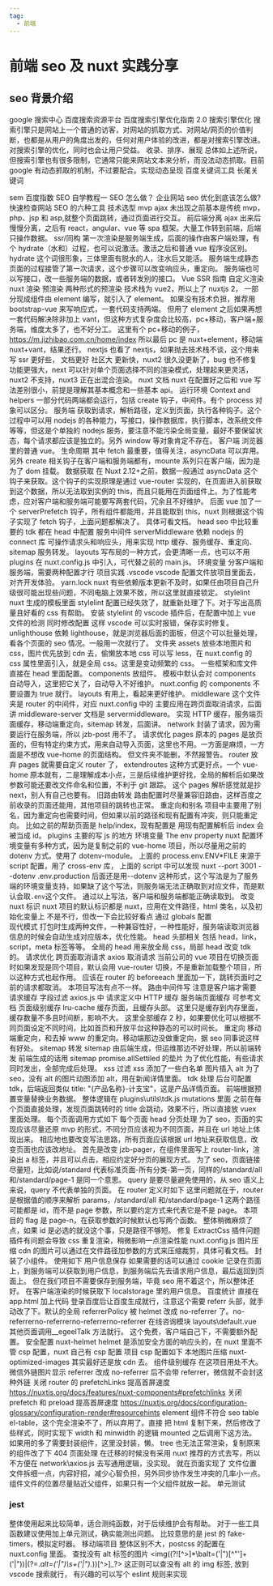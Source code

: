 ```yaml
---
tag:
  - 前端
---
```


# 前端 seo 及 nuxt 实践分享

## seo 背景介绍

google 搜索中心
百度搜索资源平台
百度搜索引擎优化指南 2.0
搜索引擎优化
搜索引擎只是网站上一个普通的访客，对网站的抓取方式、对网站/网页的价值判断，也都是从用户的角度出发的，任何对用户体验的改进，都是对搜索引擎改进。对搜索引擎的优化，同时也会让用户受益。
收录、排序、展现
总体如上述所说，但搜索引擎也有很多限制，它通常只能来网站文本来分析，而没法动态抓取。目前 google 有动态抓取的机制，不过要配合。实现动态呈现
百度关键词工具
长尾关键词

sem 百度指数
SEO 自学教程一
SEO 怎么做？
企业网站 seo 优化到底该怎么做?
快速检查网站 SEO 的六种工具
技术选型
mvp
ajax 未出现之前基本是传统 mvp，php、jsp 和 asp,就整个页面跳转，通过页面进行交互。
前后端分离
ajax 出来后慢慢分离，之后有 react，angular、vue 等 spa 框架。大量工作转到前端，后端只操作数据。
ssr/同构
第一次渲染是服务端生成，后面的操作由客户端处理，有个 hydrate（水和）过程，也可以说激活。激活之后和普通 vue 程序没区别。
hydrate 这个词很形象，三体里面有脱水的人，注水后又能活。
服务端生成静态页面的过程接管了第一次请求，这个步骤可以改变响应头，重定向。
服务端也可以写接口，改一些服务端的数据，或者转发别的接口。
Vue SSR 指南
自定义渲染
nuxt 渲染
预渲染
两种形式的预渲染
技术栈为 vue2，所以上了 nuxtjs 2，
一部分现成组件由 element 编写，就引入了 element。
如果没有技术负担，推荐用 bootstrap-vue 来写响应式，一套代码支持两端。
但用了 element 之后如果再想一套代码解决除非加上 vant，但这种方式复杂度会比较高，pc+移动，客户端+服务端，维度太多了，也不好分工。
这里有个 pc+移动的例子，<https://m.jizhibao.com.cn/home/index>
所以最后 pc 是 nuxt+element，移动端 nuxt+vant，结果还行。
nextjs
也看了 nextjs，如果抛去技术栈不谈，这个用来写 ssr 更好些，
文档更好
社区大
更新快，nuxt2 很久没更新了，bug 也不修复
功能更强大，next 可以针对单个页面选择不同的渲染模式，处理起来更灵活，nuxt2 不支持，nuxt3 正在出混合渲染。
nuxt
文档
nuxt 在配置好之后和 vue 写法差别很小，前提是理解其基本概念和一些基本 api。
运行环境
Context and helpers
一部分代码两端都会运行，包括 create 钩子，中间件。有个 process 对象可以区分。
服务端
获取到请求，解析路径，定义到页面，执行各种钩子。这个过程中可以用 nodejs 的各种能力，写接口，操作数据库，执行脚本，改系统文件等等，但这是个单独的 nodejs 服务，要注意不能污染全局变量，最好不要保留状态，每个请求都应该是独立的。另外 window 等对象肯定不存在。
客户端
浏览器里的普通 vue。
生命周期
其中 fetch 最重要，值得关注，asyncData 可以弃用。
另外 create 相关钩子在客户端和服务端都有，mounte 系列只在客户端，因为是为了 dom 挂载。
数据获取
在 Nuxt 2.12+之前，数据一般通过 asyncData 这个钩子来获取。这个钩子的实现原理是通过 vue-router 实现的，在页面进入前获取到这个数据，所以无法取到实例的 this，而且只能用在页面组件上。为了性能考虑，应对客户端和服务端可能要写两套代码，冗余且不好维护。
后面 vue 加了一个 serverPrefetch 钩子，所有组件都能用，并且能取到 this，nuxt 则根据这个钩子实现了 fetch 钩子，上面问题都解决了。
具体可看文档。
head
seo 中比较重要的 tdk 都在 head 中配置
服务中间件 serverMiddleware
依赖 nodejs 的 connect 库
可操作请求头和响应头，用来实现 http 缓存、服务缓存、重定向、sitemap 服务转发。
layouts
写布局的一种方式，会更清晰一点，也可以不用
plugins
在 nuxt.config.js 中引入，可代替之前的 main.js。
环境变量
分客户端和服务端，需要两种配置才行
项目实践
.vscode
vscode 配置文件放项目里面去，对齐开发体验。
yarn.lock
nuxt 有些依赖版本更新不及时，如果任由项目自己升级很可能出现些问题，不同电脑上效果不致，所以这里就直接锁定。
stylelint
nuxt 生成的模板里面 stylelint 配置已经失效了，就重新处理了下。对于写出高质量且好看的 css 有帮助。
安装 stylelint 的 vscode 插件后，在配置中加上 vue 文件的检测
同时修改配置
这样 vscode 可以实时报错，保存实时修复。
unlighthouse
依赖 lighthouse，就是浏览器后面的面板，但这个可以批量处理，看各个页面的 seo 情况。一般用一次就行了。
文件夹
assets
放些本地图片和 css，图片优先放到 cdn 去，偷懒放本地
css 可以写 less，在 nuxt.config 的 css 属性里面引入，就是全局 css。这里是变动频繁的 css。
一些框架和库文件直接在 head 里面配置。
components
放组件。
模板中默认会对 components 自动导入，这里把它关了，自动导入不好维护。
nuxt.config 的 components 不要设置为 true 就行。
layouts
有用上，看起来更好维护。
middleware
这个文件夹是 router 的中间件，对应 nuxt.config 中的
主要应用在跨页面取消请求，后面讲
middleware-server
文档是 servermiddleware。
实现 HTTP 缓存，服务端页面缓存，移动端重定向，sitemap 转发，后面讲。
network
封装了请求，因为需要运行在服务端，所以 jzb-post 用不了。
请求优化
pages
原本的 pages 是放页面的，但有特定约束方式，用来自动导入页面，这里也不用。一方面是麻烦，一方面是不想改 vue-home 的页面结构。
但文件夹不能删，不然报警告。
router
放弃 pages 就需要自定义 router 了，
extendroutes
这种方式更好点，一个 vue-home 原本就有，二是理解成本小点，三是后续维护更好找，全局的解析后如果改参数可能还要改文件命名和位置，不利于 git 跟踪。
这个 pages 解析感觉就是抄 next，别人有自己也要有。
旧路由转发
路由配置时尽量兼容旧路由，这样百度之前收录的页面还能用，其他项目的跳转也正常。
重定向和别名
项目中主要用了别名，因为重定向也需要时间，但如果以前的路径和现有配置有冲突，则只能重定向。
比如之前的帮助页面是 help/index，现有配置是
用现有配置解析后 index 会被当成 id。
plugins
主要的写 js 的地方
环境变量
The env property
nuxt 配置环境变量有多种方式，因为是复制之前的 vue-home 项目，所以尽量用之前的 dotenv 方式。使用了 dotenv-module。
上面的 process.env.ENV*FILE 来源于 script 配置，用了 cross-env 库，
上面的 script 中可以发现 nuxt --port 3001 --dotenv .env.production 后面还是用--dotenv 这种形式，这个写法是为了服务端的环境变量支持，如果缺了这个写法，则服务端无法正确取到对应文件，而是默认会取`.env`这个文件。
通过以上写法，客户端和服务端都能正确读取到。
改变 nuxt 标识
nuxt 项目的默认标识都是 nuxt，应用在文件路径，html 类名，以及初始化变量上
不是不行，但改一下会比较好看点
通过 globals 配置  
现代模式
打包时生成两种文件，一种兼容性好，一种性能好，服务端读取浏览器信息的时候会自动生成对应版本，优化性能。
head
头部相关
包括 head，link，script，meta 标签等等。
全局的 head 用来放全局 css，局部 head 改变 tdk 的。
请求优化
跨页面取消请求
axios 取消请求
当前公司的 vue 项目在切换页面时如果发现是同个项目，默认会用 vue-router 切换，不是重新加载整个项目，所以这种方式也起作用。
应该在 router 的 beforeeach 里面加一下，跳转页面时之前的请求都取消。
本项目写法有点不一样。
路由中间件写
注意是客户端才需要
请求缓存
字段过滤
axios.js 中
请求定义中
HTTP 缓存
服务端页面缓存
可参考文档 页面级别缓存
lru-cache
缓存页面，且缓存头部。
这里只是缓存到内存里面，缓存数量不多且时间断，影响不大。
这里全部缓存 2 秒，如果要优化可以根据不同页面设定不同时间，比如首页和开放平台这种静态的可以时间长。
重定向
移动端重定向，和去掉 www 的重定向。移动端那边没做重定向，据 seo 同事说这样有好处。
sitemap 转发
sitemap 由后端生成，但运维那边不好处理，所以前端转发
前端生成的话用 sitemap
promise.allSettiled 的垫片
为了优化性能，有些请求同时发出，全部完成后处理。
xss 过滤
xss
添加了一些白名单
图片插入 alt
为了 seo，没有 alt 的图片动图添加 alt，用在新闻详情里面。
tdk 处理
后台可配置 tdk，后端返回类似 title: "{产品名称}-计支宝"，这是产品详情页面。
前端根据预置变量替换业务数据。
整体逻辑在 plugins\utils\tdk.js
mutations 里面
之前在每个页面直接处理，发现页面跳转时的 title 会跳动，效果不行，所以直接放 vuex 里面处理。
每个页面调用方式如下
每个页面 head
分页处理
为了 seo，页面的实现应该尽量还原 mvp 的形式，不同分页应该视为不同页面，并且在 url 地址上体现出来。
相应地也要改变写法思路，所有页面应该根据 url 地址来获取信息，改变页面也应该改地址。
首先是改变 jzb-pager，在组件里面写上 router-link，渲染出 a 标签，并且可以点击，相应约定好分页的展现方式。
为了 seo，页面链接尽量短，比如说/standard 代表标准页面-所有分类-第一页，同样的/standard/all 和/standard/page-1 是同一个意思。
query 是要尽量避免使用的，从 seo 语义上来说，query 不代表单独的页面。
在 router 定义时如下
这里问题就在于，router 是根据值的顺序来解析 params，/standard/all 和/standard/page-1 这两个路径可能都是 id，而不是 page 参数，所以要约定方式来代表它是不是 page。
本项目的 flag 是 page-n，在获取参数的时候默认也写两个函数。
整体稍微麻烦了点，如果 id 是必选的就没这个事，只是路径不够短。
修复 ExtractCss 插件问题
插件有问题会导致 css 重复渲染，稍微影响一点渲染性能
nuxt.config.js
图片压缩
cdn 的图片可以通过在文件路径加参数的方式来压缩裁剪，具体可看文档。
封装了小组件。
使用如下
用户信息保存
如果需要的话可以通过 cookie 记录在页面上，到服务端可以获取到用户信息，到服务端后先去请求用户信息，最后返回到页面上。
但在我们项目不需要保存到服务端，毕竟 seo 用不着这个，所以整体还好。
在客户端渲染的时候获取下 localstorage 里的用户信息。
百度统计
直接在 app.html 加上代码
登录百度后让百度生成就行，注意这个需要 referr 头部，就手动改了下。默认的全局 referrerPolicy 被 helmet 改成 no-referrer 了。no-referrerno-referrerno-referrerno-referrer
在线咨询模块
layouts\default.vue
其他页面调用\_\_egeelTalk 方法就行。
这个免费，客户端自己下，不需要额外配置。
安全配置
nuxt-helmet
helmet 是添加安全方面的响应头的，在 nuxt 里面不管 csp 配置，nuxt 自己有 csp 配置
项目 csp 配置如下
本地图片压缩
nuxt-optimized-images
其实最好还是放 cdn 去。
组件级别缓存
在这项目用处不大。
微信外链图片显示
referrer 改成 no-referrer 后不会带 referrer，微信就不会封这种外链
关闭 router 的 prefetchLinks
提高首屏速度
<https://nuxtjs.org/docs/features/nuxt-components#prefetchlinks>
关闭 prefetch 和 preload
提高首屏速度
<https://nuxtjs.org/docs/configuration-glossary/configuration-render#resourcehints>
element 组件不符合 seo
table
el-table，这个完全渲染不了，所以弃用了。直接
把 html 复制下来，然后修改了些样式，同时实现下 width 和 minwidth 的逻辑
mounted 之后调用下这方法。
如果用的多了需要封装组件，这里没封装，懒。
tree
也无法正常渲染，复制原来的组件改了下
404 页面处理
在迁移的时候没有采用 nuxt 推荐的方式去写，所以不方便在 network\axios.js 去写通用逻辑，没实现。
就在页面实现了
文件位置
文件拆细一点，内容好招，减少心智负担，另外同步协作发生冲突的几率小一点。
组件文件的位置尽量贴近父组件，如果只有一个父组件就放一起。
单元测试

### jest

整体使用起来比较简单，适合测纯函数，对于后续维护会有帮助。
对于一些工具函数建议使用加上单元测试，确实能测出问题。
比较意思的是 jest 的 fake-timers，模拟定时器。
移动端项目
整体区别不大，postcss 的配置在 nuxt.config 里面。
查找没有 alt 标签的图片
<img((?![^>]*\balt=('|")[^"']+('|"))|(?=.*alt=('|")\s+('|").*))[^>]\_?> 这正则可以查没有 alt 的 img 标签, 放到 vscode 搜索就行，
有兴趣的可以写个 eslint 规则来实现
